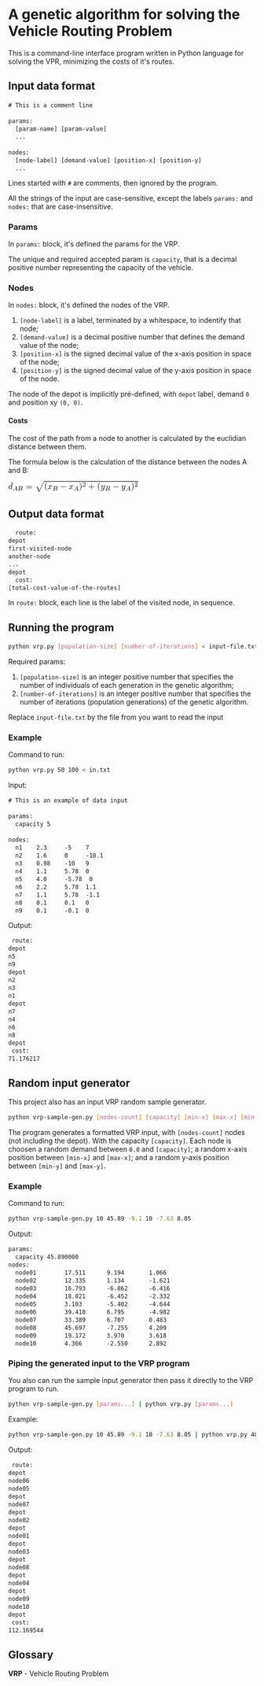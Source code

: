 # A genetic algorithm for solving the Vehicle Routing Problem

This is a command-line interface program written in Python language for solving the VPR, minimizing the costs of it's routes.

## Input data format
	# This is a comment line
	
	params:
	  [param-name] [param-value]
	  ...
	
	nodes:
	  [node-label] [demand-value] [position-x] [position-y]
	  ...

Lines started with ```#``` are comments, then ignored by the program.

All the strings of the input are case-sensitive, except the labels ```params:``` and ```nodes:``` that are case-insensitive.

### Params

In ```params:``` block, it's defined the params for the VRP.

The unique and required accepted param is ```capacity```, that is a decimal positive number representing the capacity of the vehicle.

### Nodes

In ```nodes:``` block, it's defined the nodes of the VRP.

1. ```[node-label]``` is a label, terminated by a whitespace, to indentify that node;
2. ```[demand-value]``` is a decimal positive number that defines the demand value of the node;
3. ```[position-x]``` is the signed decimal value of the x-axis position in space of the node;
4. ```[position-y]``` is the signed decimal value of the y-axis position in space of the node.

The node of the depot is implicitly pré-defined, with ```depot``` label, demand ```0``` and position xy ```(0, 0)```.

#### Costs

The cost of the path from a node to another is calculated by the euclidian distance between them.

The formula below is the calculation of the distance between the nodes A and B:

![](node-distance.png)

## Output data format

	  route:
	depot
	first-visited-node
	another-node
	...
	depot
	  cost:
	[total-cost-value-of-the-routes]

In ```route:``` block, each line is the label of the visited node, in sequence.

## Running the program

```bash
python vrp.py [population-size] [number-of-iterations] < input-file.txt
```

Required params:
1. ```[population-size]``` is an integer positive number that specifies the number of individuals of each generation in the genetic algorithm;
2. ```[number-of-iterations]``` is an integer positive number that specifies the number of iterations (population generations) of the genetic algorithm.

Replace ```input-file.txt``` by the file from you want to read the input

### Example

Command to run:
```bash
python vrp.py 50 100 < in.txt
```

Input:

	# This is an example of data input
	
	params:
	  capacity 5
	
	nodes:
	  n1	2.3		-5	  7
	  n2	1.6		0	  -10.1
	  n3    0.98    -10   9
	  n4    1.1     5.78  0
	  n5    4.0     -5.78  0
	  n6    2.2     5.78  1.1
	  n7    1.1     5.78  -1.1
	  n8    0.1     0.1   0
	  n9    0.1     -0.1  0

Output:

	 route:
	depot
	n5
	n9
	depot
	n2
	n3
	n1
	depot
	n7
	n4
	n6
	n8
	depot
	 cost:
	71.176217

## Random input generator

This project also has an input VRP random sample generator.

```bash
python vrp-sample-gen.py [nodes-count] [capacity] [min-x] [max-x] [min-y] [max-y] > my-generated-vrp-input.txt
```

The program generates a formatted VRP input, with ```[nodes-count]``` nodes (not including the depot). With the capacity ```[capacity]```. Each node is choosen a random demand between ```0.0``` and ```[capacity]```; a random x-axis position between ```[min-x]``` and ```[max-x]```; and a random y-axis position between ```[min-y]``` and ```[max-y]```.

### Example

Command to run:
```bash
python vrp-sample-gen.py 10 45.89 -9.1 10 -7.63 8.05
```

Output:

	params:
	  capacity 45.890000
	nodes:
	  node01		17.511		9.194		1.066
	  node02		12.335		1.134		-1.621
	  node03		16.793		-6.862		-6.416
	  node04		18.821		-6.452		-2.332
	  node05		3.103		-5.402		-4.644
	  node06		39.410		6.795		-4.982
	  node07		33.389		6.707		0.483
	  node08		45.697		-7.255		4.209
	  node09		19.172		3.970		3.618
	  node10		4.366		-2.550		2.892

### Piping the generated input to the VRP program

You also can run the sample input generator then pass it directly to the VRP program to run.

```bash
python vrp-sample-gen.py [params...] | python vrp.py [params...]
```

Example:
```bash
python vrp-sample-gen.py 10 45.89 -9.1 10 -7.63 8.05 | python vrp.py 40 100
```
Output:

	 route:
	depot
	node06
	node05
	depot
	node07
	depot
	node02
	depot
	node01
	depot
	node03
	depot
	node08
	depot
	node04
	depot
	node09
	node10
	depot
	 cost:
	112.169544

## Glossary

**VRP** - Vehicle Routing Problem